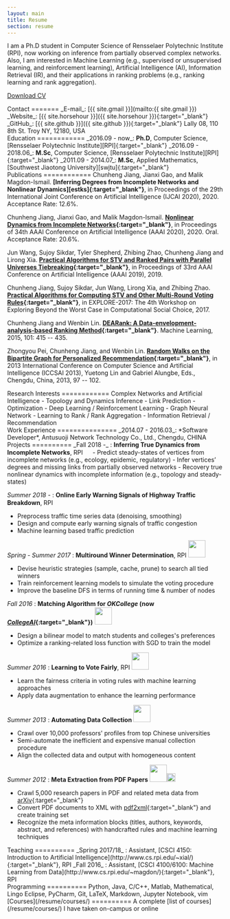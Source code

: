 ```yaml
---
layout: main
title: Resume
section: resume
---
```


I am a Ph.D student in Computer Science of Rensselaer Polytechnic Institute (RPI), 
now working on inference from partially observed complex networks. 
Also, I am interested in Machine Learning (e.g., supervised or unsupervised learning, 
and reinforcement learning), Artificial Intelligence (AI), 
Information Retrieval (IR), and their applications in ranking problems 
(e.g., ranking learning and rank aggregation).

[Download CV](/files/cv.pdf)

<div class="section" markdown="1">
Contact
======= 
_E-mail_: [{{ site.gmail }}](mailto:{{ site.gmail }})  
_Website_: [{{ site.horsehour }}]({{ site.horsehour }}){:target="_blank"}  
_GitHub_: [{{ site.github }}]({{ site.github }}){:target="_blank"}  
Lally 08, 110 8th St. Troy NY, 12180, USA
</div>

<div class="section" markdown="1">
Education
============
_2016.09 - now_: <b>Ph.D</b>, Computer Science, [Rensselaer Polytechnic Institute][RPI]{:target="_blank"}  
_2016.09 - 2018.06_: <b>M.Sc</b>, Computer Science, [Rensselaer Polytechnic Institute][RPI]{:target="_blank"}  
_2011.09 - 2014.07_: <b>M.Sc</b>, Applied Mathematics, [Southwest Jiaotong University][swjtu]{:target="_blank"}  
<!--
2005.09 - 2009.07: ***B.Sc***, Information and Computing Science, [Tianjin University of Commerce][tjcu]{:target="_blank"}  
-->
</div>

<div class="section" markdown="1">
Publications
============
Chunheng Jiang, Jianxi Gao, and Malik Magdon-Ismail. 
<b>[Inferring Degrees from Incomplete Networks and Nonlinear Dynamics][estks]{:target="_blank"}</b>, 
in Proceedings of the 29th International Joint Conference on Artificial Intelligence (IJCAI 2020), 2020. 
Acceptance Rate: 12.6%.

Chunheng Jiang, Jianxi Gao, and Malik Magdon-Ismail. 
<b>[Nonlinear Dynamics from Incomplete Networks][estxs]{:target="_blank"}</b>, 
in Proceedings of 34th AAAI Conference on Artificial Intelligence (AAAI 2020), 2020. Oral. Acceptance Rate: 20.6%.

Jun Wang, Sujoy Sikdar, Tyler Shepherd, Zhibing Zhao, Chunheng Jiang and Lirong Xia. 
<b>[Practical Algorithms for STV and Ranked Pairs with Parallel Universes Tiebreaking][put]{:target="_blank"}</b>, 
in Proceedings of 33rd AAAI Conference on Artificial Intelligence (AAAI 2019), 2019.

Chunheng Jiang, Sujoy Sikdar, Jun Wang, Lirong Xia, and Zhibing Zhao. 
<b>[Practical Algorithms for Computing STV and Other Multi-Round Voting Rules][stv]{:target="_blank"}</b>, 
in EXPLORE-2017: The 4th Workshop on Exploring Beyond the Worst Case in Computational Social Choice, 2017.

Chunheng Jiang and Wenbin Lin. 
<b>[DEARank: A Data-envelopment-analysis-based Ranking Method][dearank]{:target="_blank"}</b>. 
Machine Learning, 2015, 101: 415 -- 435.  

Zhongyou Pei, Chunheng Jiang, and Wenbin Lin. 
<b>[Random Walks on the Bipartite Graph for Personalized Recommendation][randwalk]{:target="_blank"}</b>,
in 2013 International Conference on Computer Science and Artificial Intelligence (ICCSAI 2013), 
Yuetong Lin and Gabriel Alungbe, Eds., Chengdu, China, 2013, 97 -- 102.
</div>

<div class="section" markdown="1">
Research Interests
============
Complex Networks and Artificial Intelligence
- Topology and Dynamics Inference
- Link Prediction
- Optimization 
- Deep Learning / Reinforcement Learning
- Graph Neural Network
- Learning to Rank / Rank Aggregation
- Information Retrieval / Recommendation

</div>

<div class="section" markdown="1">
Work Experience
===============
_2014.07 - 2016.03_: *Software Developer*, Antusuoji Network Technology Co., Ltd., Chengdu, CHINA

<!--
- Collect web information (commercial products, job positions)
- Build an information retrieval system based on Solr

_2009.11 - 2010.12_: Data Analyst, Bohai Securities Co., Ltd., Tianjin, CHINA
- Process the raw data in well organized structure
- Create model to analysis the financial data with statistical techniques
-->
</div>

<div class="section" markdown="1">
Projects 
==========
_Fall 2018 -_ : <b>Inferring True Dynamics from Incomplete Networks</b>, RPI
<img src="{{ site.images }}/python.png" style="width: 15px;"/>
- Predict steady-states of vertices from incomplete networks (e.g., ecology, epidemic, regulatory)
- Infer vertices’ degrees and missing links from partially observed networks
- Recovery true nonlinear dynamics with incomplete information (e.g., topology and steady-states)

_Summer 2018 -_ : <b>Online Early Warning Signals of Highway Traffic Breakdown</b>, RPI
<img src="{{ site.images }}/python.png" style="width: 15px;"/> 
- Preprocess traffic time series data (denoising, smoothing)
- Design and compute early warning signals of traffic congestion
- Machine learning based traffic prediction

_Spring - Summer 2017_ : <b>Multiround Winner Determination</b>, RPI 
<img src="{{ site.images }}/java.jpg" style="width: 40px;"/>
<img src="{{ site.images }}/python.png" style="width: 15px;"/>
- Devise heuristic strategies (sample, cache, prune) to search all tied winners
- Train reinforcement learning models to simulate the voting procedure
- Improve the baseline DFS in terms of running time & number of nodes

_Fall 2016_ : <b>Matching Algorithm for <i>OKCollege</i> (now [<i>CollegeAI</i>][collegeai]{:target="_blank"})</b>  <img src="{{ site.images }}/java.jpg" style="width: 40px;"/><img src="{{ site.images }}/python.png" style="width: 15px;"/>
- Design a bilinear model to match students and colleges's preferences
- Optimize a ranking-related loss function with SGD to train the model

_Summer 2016_ : <b>Learning to Vote Fairly</b>, RPI <img src="{{ site.images }}/java.jpg" style="width: 40px;"/>
- Learn the fairness criteria in voting rules with machine learning approaches
- Apply data augmentation to enhance the learning performance

_Summer 2013_ : <b>Automating Data Collection</b> <img src="{{ site.images }}/java.jpg" style="width: 40px;"/>
- Crawl over 10,000 professors' profiles from top Chinese universities
- Semi-automate the inefficient and expensive manual collection procedure
- Align the collected data and output with homogeneous content

_Summer 2012_ : <b>Meta Extraction from PDF Papers</b> <img src="{{ site.images }}/java.jpg" style="width: 40px;"/><img src="{{ site.images }}/c++.png" style="width: 20px;"/>
- Crawl 5,000 research papers in PDF and related meta data from [arXiv](https://arxiv.org/){:target="_blank"}
- Convert PDF documents to XML with [pdf2xml](https://sourceforge.net/projects/pdf2xml/){:target="_blank"} and create training set
- Recognize the meta information blocks (titles, authors, keywords, abstract, and references) with handcrafted rules and machine learning techniques
</div>

<div class="section" markdown="1">
Teaching 
==========  
_Spring 2017/18_ : Assistant, [CSCI 4150: Introduction to Artificial Intelligence](http://www.cs.rpi.edu/~xial/){:target="_blank"}, RPI 
_Fall 2016_ : Assistant, [CSCI 4100/6100: Machine Learning from Data](http://www.cs.rpi.edu/~magdon/){:target="_blank"}, RPI 
</div>

<div class="section" markdown="1">
Programming
==========  
Python, Java, C/C++, Matlab, Mathematical, Lingo  
Eclipse, PyCharm, Git, LaTeX, Markdown, Jupyter Notebook, vim
</div>

<div class="section" markdown="1">
[Courses](/resume/courses/)
==========  
A complete [list of courses](/resume/courses/) I have taken on-campus or online
</div>

[rpi]:  https://www.rpi.edu/
[swjtu]:http://www.swjtu.edu.cn/
[tjcu]: http://www.tjcu.edu.cn/

[collegeai]: https://www.collegeai.com/
[dearank]: https://link.springer.com/article/10.1007/s10994-014-5442-3
[randwalk]: https://www.researchgate.net/publication/278670661_Random_Walks_on_the_Bipartite-Graph_for_Personalized_Recommendation
[stv]: http://www.explore-2017.preflib.org/wp-content/uploads/2017/04/paper_16.pdf
[put]: https://arxiv.org/pdf/1805.06992.pdf
[estxs]: /files/aaai20-estxs.pdf
[estks]: /files/ijcai20-estks.pdf

